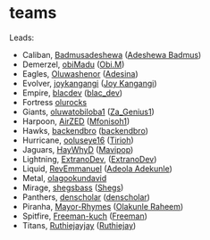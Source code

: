 # teams

Leads:

- Caliban, [Badmusadeshewa](https://github.com/Badmusadeshewa) ([Adeshewa Badmus](https://hngix.slack.com/team/U05RR8FSURJ))
- Demerzel, [obiMadu](https://github.com/obiMadu) ([Obi.M](https://hngix.slack.com/team/U05R98VHXC2))
- Eagles, [Oluwashenor](https://github.com/Oluwashenor) ([Adesina](https://hngix.slack.com/team/U05R1QNRG5C))
- Evolver, [joykangangi](https://github.com/joykangangi) ([Joy Kangangi](https://hngix.slack.com/team/U05RP1VRB33))
- Empire, [blacdev](https://github.com/blacdev) ([blac_dev](https://hngix.slack.com/team/U05QUDB118F))
- Fortress [olurocks](https://github.com/olurocks)
- Giants, [oluwatobiloba1](https://github.com/oluwatobiloba1) ([Za_Genius1](https://hngix.slack.com/team/U05RH8R4ZGC))
- Harpoon, [AirZED](https://github.com/AirZED) ([Mfonisoh1](https://hngix.slack.com/team/U05R9P3F6GJ))
- Hawks, [backendbro](https://github.com/backendbro) ([backendbro](https://hngix.slack.com/team/U05RE3H68VA))
- Hurricane, [ooluseye16](https://github.com/ooluseye16) ([Tirioh](https://hngix.slack.com/team/U05R2RZJ5RC))
- Jaguars, [HayWhyD](https://github.com/HaywhyD) ([Mavipop](https://hngix.slack.com/team/U05R3P80WCE))
- Lightning, [ExtranoDev](https://github.com/ExtranoDev), ([ExtranoDev](https://hngix.slack.com/team/U05RDF7F8DS))
- Liquid, [RevEmmanuel](https://github.com/RevEmmanuel) ([Adeola Adekunle](https://hngix.slack.com/team/U05RB8C75NY))
- Metal, [olagookundavid](https://github.com/olagookundavid)
- Mirage, [shegsbass](https://github.com/shegsbass) ([Shegs](https://hngix.slack.com/team/U05RC4GCTHA))
- Panthers, [denscholar](https://github.com/denscholar) ([denscholar](https://hngix.slack.com/team/U05R34RLXBQ))
- Piranha, [Mayor-Rhymes](https://github.com/Mayor-Rhymes) ([Olakunle Raheem](https://hngix.slack.com/team/U05R9AFAFB7))
- Spitfire, [Freeman-kuch](https://github.com/Freeman-kuch) ([Freeman](https://hngix.slack.com/team/U05RVGERR8R))
- Titans, [Ruthiejayjay](https://github.com/Ruthiejayjay) ([Ruthiejay](https://hngix.slack.com/team/U05R8FKMW10))
